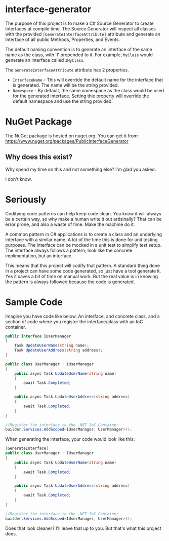 # interface-generator

The purpose of this project is to make a C# Source Generator to create Interfaces at compile time. The Source Generator will inspect all classes with the provided `[GenerateInterfaceAttribute]` attribute and generate an Interface of all public Methods, Properties, and Events.

The default naming convention is to generate an interface of the same name as the class, with 'I' prepended to it. For example, `MyClass` would generate an interface called `IMyClass`.

The `GenerateInterfaceAttribute` attribute has 2 properties. 
  - `InterfaceName` - This will override the default name for the interface that is generated. The name will be the string provided.
  - `Namespace` - By default, the same namespace as the class would be used for the generated interface. Setting thie property will override the default namespace and use the string provided.

# NuGet Package

The NuGet package is hosted on nuget.org. You can get it from: https://www.nuget.org/packages/PublicInterfaceGenerator

## Why does this exist?

Why spend my time on this and not something else? I'm glad you asked. 

I don't know.

# Seriously

Codifying code patterns can help keep code clean. You know it will always be a certain way, so why make a human write it out artisinally? That can be error prone, and also a waste of time. Make the machine do it.

A common pattern in C# applications is to create a class and an underlying interface with a similar name. A lot of the time this is done for unit testing purposes. The interface can be mocked in a unit test to simplify test setup. The interface always follows a pattern; look like the concrete implimentation, but an interface.

This means that this project will codify that pattern. A standard thing done in a project can have some code generated, so just have a tool generate it. Yes it saves a bit of time on manual work. But the real value is in knowing the pattern is always followed because the code is generated.

# Sample Code

Imagine you have code like below. An interface, and concrete class, and a section of code where you register the interface/class with an IoC container.

```csharp
public interface IUserManager
{
    Task UpdateUserName(string name);
    Task UpdateUserAddress(string address);
}

public class UserManager : IUserManager
{
    public async Task UpdateUserName(string name)
    {
        await Task.Completed;
    }

    public async Task UpdateUserAddress(string address)
    {
        await Task.Completed;
    }
}

//Register the interface to the .NET IoC Container
builder.Services.AddScoped<IUserManager, UserManager>();
```

When generating the interface, your code would look like this:

```csharp
[GenerateInterface]
public class UserManager : IUserManager
{
    public async Task UpdateUserName(string name)
    {
        await Task.Completed;
    }

    public async Task UpdateUserAddress(string address)
    {
        await Task.Completed;
    }
}

//Register the interface to the .NET IoC Container
builder.Services.AddScoped<IUserManager, UserManager>();
```

Does that look cleaner? I'll leave that up to you. But that's what this project does.

